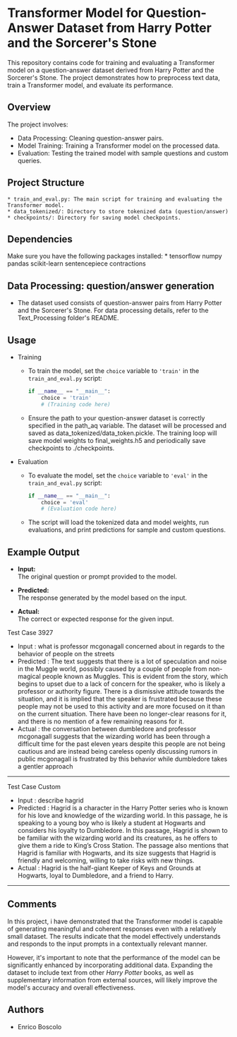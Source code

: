 # Transformer Model for Question-Answer Dataset from Harry Potter and the Sorcerer's Stone

This repository contains code for training and evaluating a Transformer model on a question-answer dataset derived from Harry Potter and the Sorcerer's Stone. The project demonstrates how to preprocess text data, train a Transformer model, and evaluate its performance.

## Overview
The project involves:
* Data Processing: Cleaning question-answer pairs.
* Model Training: Training a Transformer model on the processed data.
* Evaluation: Testing the trained model with sample questions and custom queries.

## Project Structure
	* train_and_eval.py: The main script for training and evaluating the Transformer model.
	* data_tokenized/: Directory to store tokenized data (question/answer)
	* checkpoints/: Directory for saving model checkpoints.



## Dependencies
Make sure you have the following packages installed:
	* tensorflow numpy pandas scikit-learn sentencepiece contractions



## Data Processing: question/answer generation
* The dataset used consists of question-answer pairs from Harry Potter and the Sorcerer's Stone. For data processing details, refer to the Text_Processing folder's README.


## Usage
* Training
	-  To train the model, set the `choice` variable to `'train'` in the `train_and_eval.py` script:
		```python
		if __name__ == "__main__":
		    choice = 'train'
		    # (Training code here)
  		```
	- Ensure the path to your question-answer dataset is correctly specified in the path_aq variable. The dataset will be processed and saved as data_tokenized/data_token.pickle.
The training loop will save model weights to final_weights.h5 and periodically save checkpoints to ./checkpoints.

* Evaluation
	-  To evaluate the model, set the `choice` variable to `'eval'` in the `train_and_eval.py` script:
		```python
		if __name__ == "__main__":
		    choice = 'eval'
		    # (Evaluation code here)
  		```
	- The script will load the tokenized data and model weights, run evaluations, and print predictions for sample and custom questions.


## Example Output
- **Input:**  
  The original question or prompt provided to the model.

- **Predicted:**  
  The response generated by the model based on the input.

- **Actual:**  
  The correct or expected response for the given input.

Test Case 3927
* Input      : what is professor mcgonagall concerned about in regards to the behavior of people on the streets
* Predicted  : The text suggests that there is a lot of speculation and noise in the Muggle world, possibly caused by a couple of people from non-magical people known as Muggles. This is evident from the story, which begins to upset due to a lack of concern for the speaker, who is likely a professor or authority figure. There is a dismissive attitude towards the situation, and it is implied that the speaker is frustrated because these people may not be used to this activity and are more focused on it than on the current situation. There have been no longer-clear reasons for it, and there is no mention of a few remaining reasons for it.
* Actual     : the conversation between dumbledore and professor mcgonagall suggests that the wizarding world has been through a difficult time for the past eleven years despite this people are not being cautious and are instead being careless openly discussing rumors in public mcgonagall is frustrated by this behavior while dumbledore takes a gentler approach
-----------------
Test Case Custom
* Input      : describe hagrid
* Predicted  : Hagrid is a character in the Harry Potter series who is known for his love and knowledge of the wizarding world. In this passage, he is speaking to a young boy who is likely a student at Hogwarts and considers his loyalty to Dumbledore. In this passage, Hagrid is shown to be familiar with the wizarding world and its creatures, as he offers to give them a ride to King’s Cross Station. The passage also mentions that Hagrid is familiar with Hogwarts, and its size suggests that Hagrid is friendly and welcoming, willing to take risks with new things.
* Actual : Hagrid is the half-giant Keeper of Keys and Grounds at Hogwarts, loyal to Dumbledore, and a friend to Harry.
----------------------------------------

## Comments
In this project, i have demonstrated that the Transformer model is capable of generating meaningful and coherent responses even with a relatively small dataset. The results indicate that the model effectively understands and responds to the input prompts in a contextually relevant manner.

However, it's important to note that the performance of the model can be significantly enhanced by incorporating additional data. Expanding the dataset to include text from other *Harry Potter* books, as well as supplementary information from external sources, will likely improve the model's accuracy and overall effectiveness.


## Authors

* Enrico Boscolo
